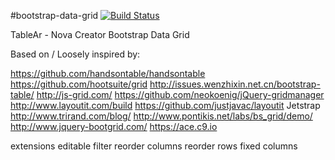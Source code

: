 #bootstrap-data-grid [![Build Status](https://travis-ci.org/NovaCreatorSoftware/bootstrap-data-grid.svg?branch=master)](https://travis-ci.org/NovaCreatorSoftware/bootstrap-data-grid) 

TableAr - Nova Creator Bootstrap Data Grid

Based on / Loosely inspired by:

https://github.com/handsontable/handsontable
https://github.com/hootsuite/grid
http://issues.wenzhixin.net.cn/bootstrap-table/
http://js-grid.com/
https://github.com/neokoenig/jQuery-gridmanager 
http://www.layoutit.com/build
https://github.com/justjavac/layoutit
Jetstrap
http://www.trirand.com/blog/
http://www.pontikis.net/labs/bs_grid/demo/
http://www.jquery-bootgrid.com/
https://ace.c9.io 

extensions
    editable
    filter
    reorder columns
    reorder rows
    fixed columns